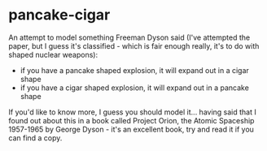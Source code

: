 pancake-cigar
=============

An attempt to model something Freeman Dyson said (I've attempted the paper, but I guess it's classified - which is fair enough really, it's to do with shaped nuclear weapons):

* if you have a pancake shaped explosion, it will expand out in a cigar shape
* if you have a cigar shaped explosion, it will expand out in a pancake shape

If you'd like to know more, I guess you should model it... having said that I found out about this in a book called Project Orion, the Atomic Spaceship 1957-1965 by George Dyson - it's an excellent book, try and read it if you can find a copy.